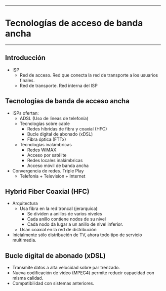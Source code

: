 
---
# Tecnologías de acceso de banda ancha
---
## Introducción
- ISP
	- Red de acceso. Red que conecta la red de transporte a los usuarios finales.
	- Red de transporte. Red interna del ISP
## Tecnologías de banda de acceso ancha
- ISPs ofertan:
	- ADSL (Uso de líneas de telefonía)
	- Tecnologías sobre cable
		- Redes híbridas de fibra y coaxial (HFC)
		- Bucle digital de abonado (xDSL)
		- Fibra óptica (FTTx)
	- Tecnologías inalámbricas
		- Redes WiMAX
		- Acceso por satélite
		- Redes locales inalámbricas
		- Acceso móvil de banda ancha
- Convergencia de redes. Triple Play
	- Telefonía + Television + Internet
## Hybrid Fiber Coaxial (HFC)
- Arquitectura
	- Usa fibra en la red troncal (jerarquica)
		- Se dividen a anillos de varios niveles
		- Cada anillo contiene nodos de su nivel
		- Cada nodo da lugar a un anillo de nivel inferior.
	- Usan coaxial en la red de distribución
- Inicialmente sólo distribución de TV, ahora todo tipo de servicio multimedia.
## Bucle digital de abonado (xDSL)
- Transmite datos a alta velocidad sobre par trenzado.
- Nueva codificación de video (MPEG4) permite reducir capacidad con misma calidad.
- Compatibilidad con sistemas anteriores.